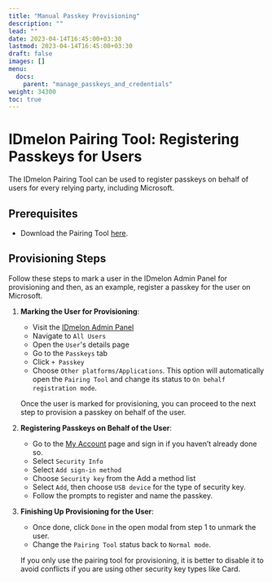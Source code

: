```yaml
---
title: "Manual Passkey Provisioning"
description: ""
lead: ""
date: 2023-04-14T16:45:00+03:30
lastmod: 2023-04-14T16:45:00+03:30
draft: false
images: []
menu:
  docs:
    parent: "manage_passkeys_and_credentials"
weight: 34300
toc: true
---
```


# IDmelon Pairing Tool: Registering Passkeys for Users

The IDmelon Pairing Tool can be used to register passkeys on behalf of users for every relying party, including Microsoft.

## Prerequisites

- Download the Pairing Tool [here](https://idmelon.com/docs/downloads).

## Provisioning Steps

Follow these steps to mark a user in the IDmelon Admin Panel for provisioning and then, as an example, register a passkey for the user on Microsoft.

1. **Marking the User for Provisioning**:
   - Visit the [IDmelon Admin Panel](https://panel.idmelon.com/)
   - Navigate to `All Users`
   - Open the `User`'s details page
   - Go to the `Passkeys` tab
   - Click `+ Passkey`
   - Choose `Other platforms/Applications`. This option will automatically open the `Pairing Tool` and change its status to `On behalf registration mode`.
   
   Once the user is marked for provisioning, you can proceed to the next step to provision a passkey on behalf of the user.

2. **Registering Passkeys on Behalf of the User**:
   - Go to the [My Account](https://myaccount.microsoft.com) page and sign in if you haven’t already done so.
   - Select `Security Info`
   - Select `Add sign-in method`
   - Choose `Security key` from the Add a method list
   - Select `Add`, then choose `USB device` for the type of security key.
   - Follow the prompts to register and name the passkey.

3. **Finishing Up Provisioning for the User**:
   - Once done, click `Done` in the open modal from step 1 to unmark the user.
   - Change the `Pairing Tool` status back to `Normal mode`.
   
   If you only use the pairing tool for provisioning, it is better to disable it to avoid conflicts if you are using other security key types like Card.

